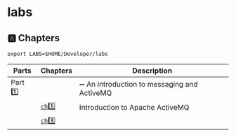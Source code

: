 # labs



## :a: Chapters

```
export LABS=$HOME/Developer/labs
```

| Parts             | Chapters            | Description                               |
|-------------------|---------------------|-------------------------------------------|
| Part :one:        |                     | :heavy_minus_sign: An introduction to messaging and ActiveMQ |
|                   | [`ch`:one: ](ch1)    | Introduction to Apache ActiveMQ           |
|                   | [`ch`:three: ](ch3)  |                                           |

